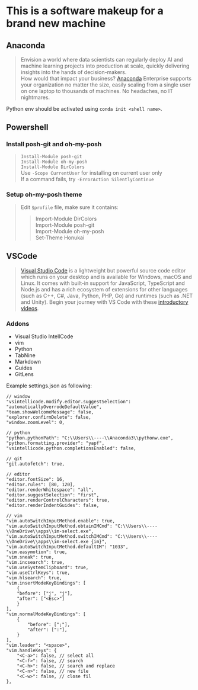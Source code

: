 # This is a software makeup for a brand new machine

## Anaconda

> Envision a world where data scientists can regularly deploy AI and machine learning projects into production at scale, quickly delivering insights into the hands of decision-makers.  
> How would that impact your business?
[Anaconda](https://www.anaconda.com/) Enterprise supports your organization no matter the size, easily scaling from a single user on one laptop to thousands of machines. No headaches, no IT nightmares.

Python env should be activated using `conda init <shell name>`.

## Powershell

### Install posh-git and oh-my-posh

> `Install-Module posh-git`  
> `Install-Module oh-my-posh`  
> `Install-Module DirColors`  
> Use `-Scope CurrentUser` for installing on current user only  
> If a command fails, try `-ErrorAction SilentlyContinue`

### Setup oh-my-posh theme

> Edit `$profile` file, make sure it contains:  
>> Import-Module DirColors  
>> Import-Module posh-git  
>> Import-Module oh-my-posh  
>> Set-Theme Honukai  

## VSCode

> [Visual Studio Code](https://code.visualstudio.com/) is a lightweight but powerful source code editor which runs on your desktop and is available for Windows, macOS and Linux. It comes with built-in support for JavaScript, TypeScript and Node.js and has a rich ecosystem of extensions for other languages (such as C++, C#, Java, Python, PHP, Go) and runtimes (such as .NET and Unity). Begin your journey with VS Code with these [introductory videos](https://code.visualstudio.com/docs/introvideos/overview).

### Addons

* Visual Studio IntellCode
* vim
* Python
* TabNine
* Markdown
* Guides
* GitLens

Example settings.json as following:  

    // window
    "vsintellicode.modify.editor.suggestSelection": "automaticallyOverrodeDefaultValue",
    "team.showWelcomeMessage": false,
    "explorer.confirmDelete": false,
    "window.zoomLevel": 0,

    // python
    "python.pythonPath": "C:\\Users\\----\\Anaconda3\\pythonw.exe",
    "python.formatting.provider": "yapf",
    "vsintellicode.python.completionsEnabled": false,

    // git
    "git.autofetch": true,

    // editor
    "editor.fontSize": 16,
    "editor.rules": [80, 120],
    "editor.renderWhitespace": "all",
    "editor.suggestSelection": "first",
    "editor.renderControlCharacters": true,
    "editor.renderIndentGuides": false,

    // vim
    "vim.autoSwitchInputMethod.enable": true,
    "vim.autoSwitchInputMethod.obtainIMCmd": "C:\\Users\\----\\OneDrive\\apps\\im-select.exe",
    "vim.autoSwitchInputMethod.switchIMCmd": "C:\\Users\\----\\OneDrive\\apps\\im-select.exe {im}",
    "vim.autoSwitchInputMethod.defaultIM": "1033",
    "vim.easymotion": true,
    "vim.sneak": true,
    "vim.incsearch": true,
    "vim.useSystemClipboard": true,
    "vim.useCtrlKeys": true,
    "vim.hlsearch": true,
    "vim.insertModeKeyBindings": [
        {
        "before": ["j", "j"],
        "after": ["<Esc>"]
        }
    ],
    "vim.normalModeKeyBindings": [
        {
            "before": [";"],
            "after": [":"],
        }
    ],
    "vim.leader": "<space>",
    "vim.handleKeys": {
        "<C-a>": false, // select all
        "<C-f>": false, // search
        "<C-h>": false, // search and replace
        "<C-n>": false, // new file
        "<C-w>": false, // close fil
    },
